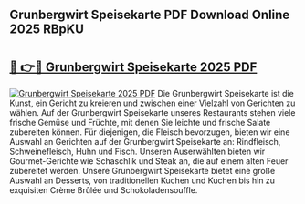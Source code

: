 ## Grunbergwirt Speisekarte PDF Download Online 2025 RBpKU

# <h2><a href="http://gc6lu9.nevu.top/?p=Grunbergwirt+Speisekarte">🔗 👉🔴 Grunbergwirt Speisekarte 2025 PDF</a></h2>

[![Grunbergwirt Speisekarte 2025 PDF](https://i.imgur.com/dBaPXMq.png)](http://gc6lu9.nevu.top/?p=Grunbergwirt+Speisekarte)
Die Grunbergwirt Speisekarte ist die Kunst, ein Gericht zu kreieren und zwischen einer Vielzahl von Gerichten zu wählen. Auf der Grunbergwirt Speisekarte unseres Restaurants stehen viele frische Gemüse und Früchte, mit denen Sie leichte und frische Salate zubereiten können. Für diejenigen, die Fleisch bevorzugen, bieten wir eine Auswahl an Gerichten auf der Grunbergwirt Speisekarte an: Rindfleisch, Schweinefleisch, Huhn und Fisch. Unseren Auserwählten bieten wir Gourmet-Gerichte wie Schaschlik und Steak an, die auf einem alten Feuer zubereitet werden. Unsere Grunbergwirt Speisekarte bietet eine große Auswahl an Desserts, von traditionellen Kuchen und Kuchen bis hin zu exquisiten Crème Brûlée und Schokoladensouffle.
